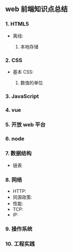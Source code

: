 ## web 前端知识点总结

### 1. HTML5

+ 离线:

  1.  本地存储

### 2. CSS

+ 基本 CSS:

  1. 数值的单位

### 3. JavaScript

### 4. vue

### 5. 开放 web 平台

### 6. node

### 7. 数据结构

+ 链表

### 8. 网络

+ HTTP:
+ 同源政策:
+ 性能: 
+ TCP:
+ IP:

### 9. 操作系统

### 10. 工程实践
